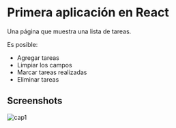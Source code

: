 # Primera aplicaci&oacute;n en React

Una p&aacute;gina que muestra una lista de tareas.

Es posible:
* Agregar tareas
* Limpiar los campos
* Marcar tareas realizadas
* Eliminar tareas

## Screenshots

![cap1](https://i.imgur.com/7B4E02h.jpg "Aplicaci&oacute;n en ejecuci&oacute;n")
